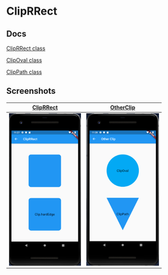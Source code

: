# ClipRRect

## Docs

[ClipRRect class](https://api.flutter.dev/flutter/widgets/ClipRRect-class.html)

[ClipOval class](https://api.flutter.dev/flutter/widgets/ClipOval-class.html)

[ClipPath class](https://api.flutter.dev/flutter/widgets/ClipPath-class.html)

## Screenshots

|[ClipRRect](lib/pages/clip_r_rect.dart)|[OtherClip](lib/pages/other_clip.dart)|
|:-:|:-:|
|<img src="./screenshots/ClipRRect.png" height="400" alt="Screenshot"/>|<img src="./screenshots/OtherClip.png" height="400" alt="Screenshot"/>|
